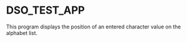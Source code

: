 # DSO_TEST_APP
 This program displays the position of an entered character value on the alphabet list. 
